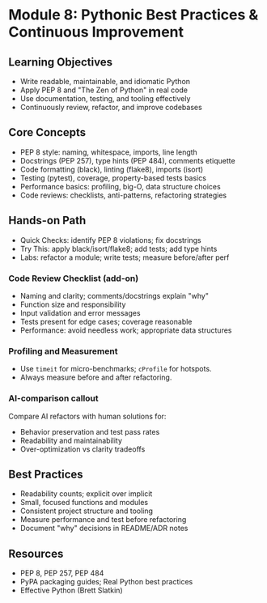 # Module 8: Pythonic Best Practices & Continuous Improvement

## Learning Objectives
- Write readable, maintainable, and idiomatic Python
- Apply PEP 8 and "The Zen of Python" in real code
- Use documentation, testing, and tooling effectively
- Continuously review, refactor, and improve codebases

## Core Concepts
- PEP 8 style: naming, whitespace, imports, line length
- Docstrings (PEP 257), type hints (PEP 484), comments etiquette
- Code formatting (black), linting (flake8), imports (isort)
- Testing (pytest), coverage, property-based tests basics
- Performance basics: profiling, big-O, data structure choices
- Code reviews: checklists, anti-patterns, refactoring strategies

## Hands-on Path
- Quick Checks: identify PEP 8 violations; fix docstrings
- Try This: apply black/isort/flake8; add tests; add type hints
- Labs: refactor a module; write tests; measure before/after perf

### Code Review Checklist (add-on)
- Naming and clarity; comments/docstrings explain "why"
- Function size and responsibility
- Input validation and error messages
- Tests present for edge cases; coverage reasonable
- Performance: avoid needless work; appropriate data structures

### Profiling and Measurement
- Use `timeit` for micro-benchmarks; `cProfile` for hotspots.
- Always measure before and after refactoring.

### AI-comparison callout
Compare AI refactors with human solutions for:
- Behavior preservation and test pass rates
- Readability and maintainability
- Over-optimization vs clarity tradeoffs

## Best Practices
- Readability counts; explicit over implicit
- Small, focused functions and modules
- Consistent project structure and tooling
- Measure performance and test before refactoring
- Document "why" decisions in README/ADR notes

## Resources
- PEP 8, PEP 257, PEP 484
- PyPA packaging guides; Real Python best practices
- Effective Python (Brett Slatkin)


